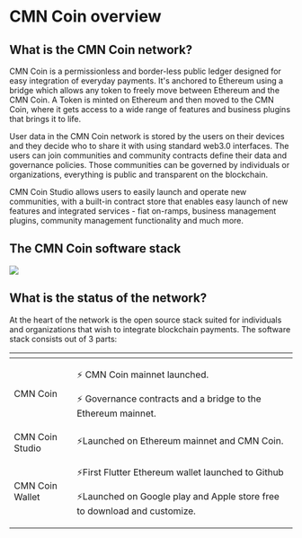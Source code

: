 # CMN Coin overview

## What is the CMN Coin network?

CMN Coin is a permissionless and border-less public ledger designed for easy integration of everyday payments. It's anchored to Ethereum using a bridge which allows any token to freely move between Ethereum and the CMN Coin. A Token is minted on Ethereum and then moved to the CMN Coin, where it gets access to a wide range of features and business plugins that brings it to life.

User data in the CMN Coin network is stored by the users on their devices and they decide who to share it with using standard web3.0 interfaces. The users can join communities and community contracts define their data and governance policies. Those communities can be governed by individuals or organizations, everything is public and transparent on the blockchain.

CMN Coin Studio allows users to easily launch and operate new communities, with a built-in contract store that enables easy launch of new features and integrated services - fiat on-ramps, business management plugins, community management functionality and much more.

## The CMN Coin software stack

![](.gitbook/assets/CMN-network-architecture2.jpg)

## What is the status of the network?

At the heart of the network is the open source stack suited for individuals and organizations that wish to integrate blockchain payments. The software stack consists out of 3 parts:

<table>
  <thead>
    <tr>
      <th style="text-align:left"></th>
      <th style="text-align:left"></th>
    </tr>
  </thead>
  <tbody>
    <tr>
      <td style="text-align:left">CMN Coin</td>
      <td style="text-align:left">
        <p>&#x26A1; CMN Coin mainnet launched.</p>
        <p>&#x26A1; Governance contracts and a bridge to the Ethereum mainnet.</p>
      </td>
    </tr>
    <tr>
      <td style="text-align:left">CMN Coin Studio</td>
      <td style="text-align:left">&#x26A1;Launched on Ethereum mainnet and CMN Coin.</td>
    </tr>
    <tr>
      <td style="text-align:left">CMN Coin Wallet</td>
      <td style="text-align:left">
        <p>&#x26A1;First Flutter Ethereum wallet launched to Github</p>
        <p>&#x26A1;Launched on Google play and Apple store free to download and customize.</p>
      </td>
    </tr>
  </tbody>
</table>

